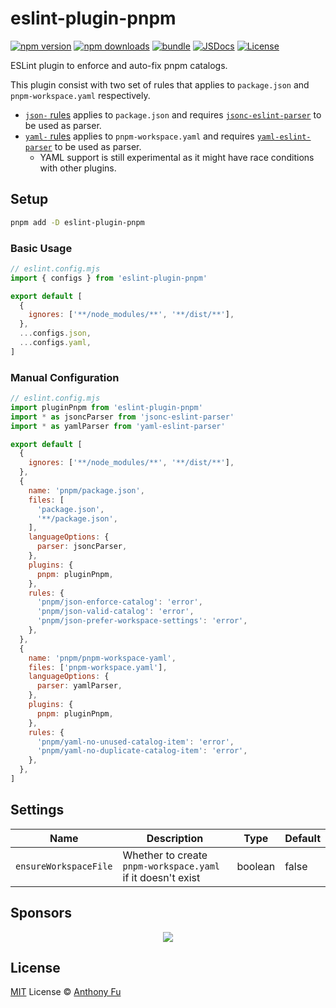 # eslint-plugin-pnpm

[![npm version][npm-version-src]][npm-version-href]
[![npm downloads][npm-downloads-src]][npm-downloads-href]
[![bundle][bundle-src]][bundle-href]
[![JSDocs][jsdocs-src]][jsdocs-href]
[![License][license-src]][license-href]

ESLint plugin to enforce and auto-fix pnpm catalogs.

This plugin consist with two set of rules that applies to `package.json` and `pnpm-workspace.yaml` respectively.

- [`json-` rules](./src/rules/json) applies to `package.json` and requires [`jsonc-eslint-parser`](https://github.com/ota-meshi/jsonc-eslint-parser) to be used as parser.
- [`yaml-` rules](./src/rules/yaml) applies to `pnpm-workspace.yaml` and requires [`yaml-eslint-parser`](https://github.com/ota-meshi/yaml-eslint-parser) to be used as parser.
  - YAML support is still experimental as it might have race conditions with other plugins.

## Setup

```bash
pnpm add -D eslint-plugin-pnpm
```

### Basic Usage

```js
// eslint.config.mjs
import { configs } from 'eslint-plugin-pnpm'

export default [
  {
    ignores: ['**/node_modules/**', '**/dist/**'],
  },
  ...configs.json,
  ...configs.yaml,
]
```

### Manual Configuration

```js
// eslint.config.mjs
import pluginPnpm from 'eslint-plugin-pnpm'
import * as jsoncParser from 'jsonc-eslint-parser'
import * as yamlParser from 'yaml-eslint-parser'

export default [
  {
    ignores: ['**/node_modules/**', '**/dist/**'],
  },
  {
    name: 'pnpm/package.json',
    files: [
      'package.json',
      '**/package.json',
    ],
    languageOptions: {
      parser: jsoncParser,
    },
    plugins: {
      pnpm: pluginPnpm,
    },
    rules: {
      'pnpm/json-enforce-catalog': 'error',
      'pnpm/json-valid-catalog': 'error',
      'pnpm/json-prefer-workspace-settings': 'error',
    },
  },
  {
    name: 'pnpm/pnpm-workspace-yaml',
    files: ['pnpm-workspace.yaml'],
    languageOptions: {
      parser: yamlParser,
    },
    plugins: {
      pnpm: pluginPnpm,
    },
    rules: {
      'pnpm/yaml-no-unused-catalog-item': 'error',
      'pnpm/yaml-no-duplicate-catalog-item': 'error',
    },
  },
]
```

## Settings

| Name                  | Description                                                 | Type    | Default |
| --------------------- | ----------------------------------------------------------- | ------- | ------- |
| `ensureWorkspaceFile` | Whether to create `pnpm-workspace.yaml` if it doesn't exist | boolean | false   |

## Sponsors

<p align="center">
  <a href="https://cdn.jsdelivr.net/gh/antfu/static/sponsors.svg">
    <img src='https://cdn.jsdelivr.net/gh/antfu/static/sponsors.svg'/>
  </a>
</p>

## License

[MIT](./LICENSE) License © [Anthony Fu](https://github.com/antfu)

<!-- Badges -->

[npm-version-src]: https://img.shields.io/npm/v/eslint-plugin-pnpm?style=flat&colorA=080f12&colorB=1fa669
[npm-version-href]: https://npmjs.com/package/eslint-plugin-pnpm
[npm-downloads-src]: https://img.shields.io/npm/dm/eslint-plugin-pnpm?style=flat&colorA=080f12&colorB=1fa669
[npm-downloads-href]: https://npmjs.com/package/eslint-plugin-pnpm
[bundle-src]: https://img.shields.io/bundlephobia/minzip/eslint-plugin-pnpm?style=flat&colorA=080f12&colorB=1fa669&label=minzip
[bundle-href]: https://bundlephobia.com/result?p=eslint-plugin-pnpm
[license-src]: https://img.shields.io/github/license/antfu/pnpm-workspace-utils.svg?style=flat&colorA=080f12&colorB=1fa669
[license-href]: https://github.com/antfu/pnpm-workspace-utils/blob/main/LICENSE.md
[jsdocs-src]: https://img.shields.io/badge/jsdocs-reference-080f12?style=flat&colorA=080f12&colorB=1fa669
[jsdocs-href]: https://www.jsdocs.io/package/eslint-plugin-pnpm
